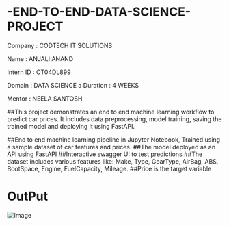 # -END-TO-END-DATA-SCIENCE-PROJECT

Company : CODTECH IT SOLUTIONS

Name : ANJALI ANAND

Intern ID : CT04DL899

Domain : DATA SCIENCE
a 
Duration : 4 WEEKS

Mentor : NEELA SANTOSH

##This project demonstrates an end to end machine learning workflow to predict car prices. It includes data preprocessing, model training, saving the trained model and deploying it using FastAPI.

##End to end machine learning pipeline in Jupyter Notebook, Trained using a sample dataset of car features and prices.
##The model deployed as an API using FastAPI
##Interactive swagger UI to test predictions
##The dataset includes various features like: Make, Type, GearType, AirBag, ABS, BootSpace, Engine, FuelCapacity, Mileage.
##Price is the target variable

# OutPut

![Image](https://github.com/user-attachments/assets/6b46d91d-fb18-4778-8731-0ba1b92d4850)
